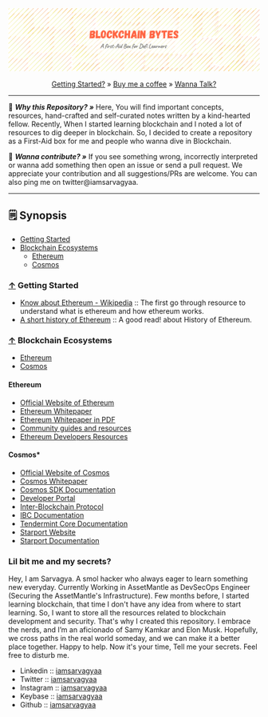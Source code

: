<div align="center">
	<a href="https://github.com/iamsarvagyaa/BlockchainBytes"><img src="static/banner.png" alt="Blockchain Bytes"></a><br/>
</div>
<p align="center">
  <a href="#getting-started">Getting Started?</a> »
  <a href="https://www.buymeacoffee.com/iamsarvagyaa">Buy me a coffee</a> »
  <a href="#contact-me">Wanna Talk?</a></a>
</p>

***

:rocket: ***Why this Repository? »*** Here, You will find important concepts, resources, hand-crafted and self-curated notes written by a kind-hearted fellow. Recently, When I started learning blockchain and I noted a lot of resources to dig deeper in blockchain. So, I decided to create a repository as a First-Aid box for me and people who wanna dive in Blockchain.

:handshake: ***Wanna contribute? »*** If you see something wrong, incorrectly interpreted or wanna add something then open an issue or send a pull request. We appreciate your contribution and all suggestions/PRs are welcome. You can also ping me on twitter@iamsarvagyaa.

***

<a name="synopsis"></a>
## :spiral_notepad: Synopsis

- [Getting Started](#getting-started)
- [Blockchain Ecosystems](#blockchain-ecosystems)
	- [Ethereum](#ethereum)
	- [Cosmos](#cosmos)

<a name="getting-started"></a>
### [↑](#synopsis) Getting Started

- [Know about Ethereum - Wikipedia](https://en.wikipedia.org/wiki/Ethereum) :: The first go through resource to understand what is ethereum and how ethereum works.
- [A short history of Ethereum](https://media.consensys.net/a-short-history-of-ethereum-a8fdc5b4362c) :: A good read! about History of Ethereum.

<a name="blockchain-ecosystems"></a>
### [↑](#synopsis) Blockchain Ecosystems

- [Ethereum](#ethereum)
- [Cosmos](#cosmos)

<a name="ethereum"></a>
#### Ethereum

- [Official Website of Ethereum](https://ethereum.org/)
- [Ethereum Whitepaper](https://ethereum.org/en/whitepaper/)
- [Ethereum Whitepaper in PDF](https://ethereum.org/669c9e2e2027310b6b3cdce6e1c52962/Ethereum_White_Paper_-_Buterin_2014.pdf)
- [Community guides and resources](https://ethereum.org/en/learn/)
- [Ethereum Developers Resources](https://ethereum.org/en/developers/)

<a name="cosmos"></a>
#### Cosmos*

- [Official Website of Cosmos](https://cosmos.network)
- [Cosmos Whitepaper](https://v1.cosmos.network/resources/whitepaper)
- [Cosmos SDK Documentation](https://docs.cosmos.network)
- [Developer Portal](https://tutorials.cosmos.network)
- [Inter-Blockchain Protocol](https://ibcprotocol.org)
- [IBC Documentation](https://github.com/cosmos/ibc/raw/old/papers/2020-05/build/paper.pdf)
- [Tendermint Core Documentation](https://docs.tendermint.com/)
- [Starport Website](https://starport.com)
- [Starport Documentation](https://docs.starport.com)

<a name="contact-me"></a>
### Lil bit me and my secrets?
Hey, I am Sarvagya. A smol hacker who always eager to learn something new everyday. Currently Working in AssetMantle as DevSecOps Engineer (Securing the AssetMantle's Infrastructure). Few months before, I started learning blockchain, that time I don't have any idea from where to start learning. So, I want to store all the resources related to blockchain development and security. That's why I created this repository. I embrace the nerds, and I’m an aficionado of Samy Kamkar and Elon Musk. Hopefully, we cross paths in the real world someday, and we can make it a better place together. Happy to help. Now it's your time, Tell me your secrets. Feel free to disturb me.

- Linkedin :: [iamsarvagyaa](https://www.linkedin.com/in/iamsarvagyaa/)
- Twitter :: [iamsarvagyaa](https://twitter.com/iamsarvagyaa)
- Instagram :: [iamsarvagyaa](https://instagram.com/iamsarvagyaa)
- Keybase :: [iamsarvagyaa](https://keybase.io/iamsarvagyaa)
- Github :: [iamsarvagyaa](https://github.com/iamsarvagyaa)
